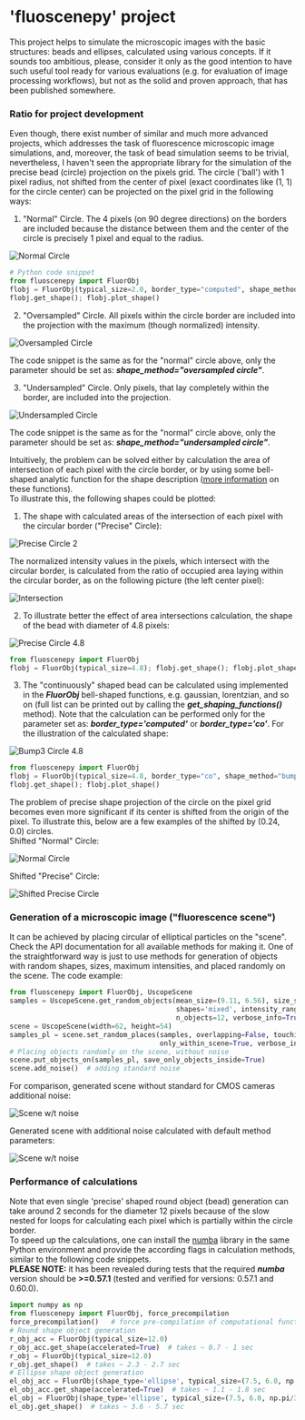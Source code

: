 # 'fluoscenepy' project
This project helps to simulate the microscopic images with the basic structures: beads and ellipses, calculated using various concepts. 
If it sounds too ambitious, please, consider it only as the good intention to have such useful tool ready for various evaluations 
(e.g. for evaluation of image processing workflows),  but not as the solid and proven approach, that has been published somewhere.

### Ratio for project development
Even though, there exist number of similar and much more advanced projects, which addresses the task of fluorescence microscopic image
simulations, and, moreover, the task of bead simulation seems to be trivial, nevertheless, I haven't seen the appropriate library
for the simulation of the precise bead (circle) projection on the pixels grid. The circle ('ball') with 1 pixel radius, not shifted
from the center of pixel (exact coordinates like (1, 1) for the circle center) can be projected on the pixel grid 
in the following ways:

1) "Normal" Circle. The 4 pixels (on 90 degree directions) on the borders are included because 
the distance between them and the center of the circle is precisely 1 pixel and equal to the radius.   
   
![Normal Circle](./src/fluoscenepy/readme_images/Circle_rad_1px.png "Normal Circle 1px R")    

```python
# Python code snippet
from fluoscenepy import FluorObj
flobj = FluorObj(typical_size=2.0, border_type="computed", shape_method="circle")
flobj.get_shape(); flobj.plot_shape()
```
   
2) "Oversampled" Circle. All pixels within the circle border are included into the projection with the maximum 
(though normalized) intensity.

![Oversampled Circle](./src/fluoscenepy/readme_images/Oversampled_Circle_rad_1px.png "Oversampled Circle 1px R")     

The code snippet is the same as for the "normal" circle above, only the parameter should be set as: 
***shape_method="oversampled circle"***.

3) "Undersampled" Circle. Only pixels, that lay completely within the border, are included into the projection.

![Undersampled Circle](./src/fluoscenepy/readme_images/Undersampled_Circle_rad_1px.png "Undersampled Circle 1px R")  

The code snippet is the same as for the "normal" circle above, only the parameter should be set as: 
***shape_method="undersampled circle"***.   

Intuitively, the problem can be solved either by calculation the area of intersection of each pixel with the circle
border, or by using some bell-shaped analytic function for the shape description 
([more information](https://en.wikipedia.org/wiki/Bell-shaped_function) on these functions).   
To illustrate this, the following shapes could be plotted: 
1) The shape with calculated areas of the intersection of each pixel with the circular border ("Precise" Circle):      

![Precise Circle 2](./src/fluoscenepy/readme_images/Precise_bordered_circle_rad_1px.png "Precise Circle 1px R")   

The normalized intensity values in the pixels, which intersect with the circular border, is calculated from the ratio
of occupied area laying within the circular border, as on the following picture (the left center pixel):     

![Intersection](./src/fluoscenepy/readme_images/Intersection_Circle_rad_1px.png "Precise Circle 1px R")   

2) To illustrate better the effect of area intersections calculation, the shape of the bead with diameter of 4.8 pixels:      

![Precise Circle 4.8](./src/fluoscenepy/readme_images/Precise_bordered_circle_rad_4.8px.png "Precise Circle 4.8px R")
```python
from fluoscenepy import FluorObj
flobj = FluorObj(typical_size=4.8); flobj.get_shape(); flobj.plot_shape()
```

3) The "continuously" shaped bead can be calculated using implemented in the ***FluorObj*** bell-shaped 
functions, e.g. gaussian, lorentzian, and so on (full list can be printed out by calling the
***get_shaping_functions()*** method). Note that the calculation can be performed only for the parameter 
set as: ***border_type='computed'*** or ***border_type='co'***. For the illustration of the calculated
shape:    

![Bump3 Circle 4.8](./src/fluoscenepy/readme_images/Bump3_computed_circle_rad_4.8px.png "Bump3 Circle 4.8px R")
```python
from fluoscenepy import FluorObj
flobj = FluorObj(typical_size=4.8, border_type="co", shape_method="bump3")
flobj.get_shape(); flobj.plot_shape()
```

The problem of precise shape projection of the circle on the pixel grid becomes even more significant 
if its center is shifted from the origin of the pixel. To illustrate this, below are a few examples of the shifted by (0.24, 0.0)
circles.   
Shifted "Normal" Circle:    

![Normal Circle](./src/fluoscenepy/readme_images/Circle_rad_1px_shift(0.24,0).png "Shifted Normal Circle 1px R")

Shifted "Precise" Circle:   

![Shifted Precise Circle](./src/fluoscenepy/readme_images/Precise_bordered_circle_rad_1px_shift(0.24,0).png "Shifted Precise Circle 1px R") 

### Generation of a microscopic image ("fluorescence scene")
It can be achieved by placing circular of elliptical particles on the "scene". Check the API documentation for all 
available methods for making it. 
One of the straightforward way is just to use methods for generation of objects with random shapes, sizes, maximum intensities, and 
placed randomly on the scene. The code example: 
```python
from fluoscenepy import FluorObj, UscopeScene
samples = UscopeScene.get_random_objects(mean_size=(9.11, 6.56), size_std=(1.15, 0.82), 
                                         shapes='mixed', intensity_range=(185, 252), 
                                         n_objects=12, verbose_info=True)
scene = UscopeScene(width=62, height=54)
samples_pl = scene.set_random_places(samples, overlapping=False, touching=False, 
                                     only_within_scene=True, verbose_info=True)
# Placing objects randomly on the scene, without noise
scene.put_objects_on(samples_pl, save_only_objects_inside=True)
scene.add_noise()  # adding standard noise
```
For comparison, generated scene without standard for CMOS cameras additional noise:     

![Scene w/t noise](./src/fluoscenepy/readme_images/Scene_without_noise_1.png "Scene without Noise")

Generated scene with additional noise calculated with default method parameters:    

![Scene w/t noise](./src/fluoscenepy/readme_images/Scene_with_noise_1.png "Scene without Noise")

### Performance of calculations
Note that even single 'precise' shaped round object (bead) generation can take around 2 seconds for the diameter 12 pixels
because of the slow nested for loops for calculating each pixel which is partially within the circle border.   
To speed up the calculations, one can install the [numba](https://numba.pydata.org/) library in the same Python environment
and provide the according flags in calculation methods, similar to the following code snippets.    
**PLEASE NOTE:** it has been revealed during tests that the required ***numba*** version should be **>=0.57.1** 
(tested and verified for versions: 0.57.1 and 0.60.0).
````python
import numpy as np
from fluoscenepy import FluorObj, force_precompilation
force_precompilation()   # force pre-compilation of computational functions by numba
# Round shape object generation
r_obj_acc = FluorObj(typical_size=12.0)
r_obj_acc.get_shape(accelerated=True)  # takes ~ 0.7 - 1 sec 
r_obj = FluorObj(typical_size=12.0)
r_obj.get_shape()  # takes ~ 2.3 - 2.7 sec 
# Ellipse shape object generation
el_obj_acc = FluorObj(shape_type='ellipse', typical_size=(7.5, 6.0, np.pi/3))
el_obj_acc.get_shape(accelerated=True)  # takes ~ 1.1 - 1.8 sec 
el_obj = FluorObj(shape_type='ellipse', typical_size=(7.5, 6.0, np.pi/3))
el_obj.get_shape()  # takes ~ 3.6 - 5.7 sec 
````
